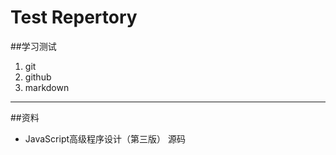 # Test Repertory

##学习测试
1. git
2. github
3. markdown

-------------------
##资料
- JavaScript高级程序设计（第三版） 源码